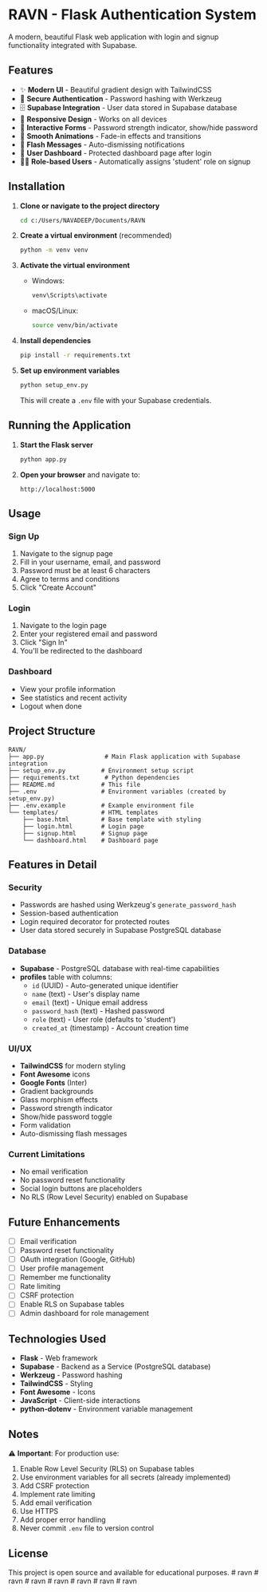 # RAVN - Flask Authentication System

A modern, beautiful Flask web application with login and signup functionality integrated with Supabase.

## Features

- ✨ **Modern UI** - Beautiful gradient design with TailwindCSS
- 🔐 **Secure Authentication** - Password hashing with Werkzeug
- 🗄️ **Supabase Integration** - User data stored in Supabase database
- 📱 **Responsive Design** - Works on all devices
- 🎨 **Interactive Forms** - Password strength indicator, show/hide password
- 💫 **Smooth Animations** - Fade-in effects and transitions
- 🔔 **Flash Messages** - Auto-dismissing notifications
- 👤 **User Dashboard** - Protected dashboard page after login
- 👨‍🎓 **Role-based Users** - Automatically assigns 'student' role on signup

## Installation

1. **Clone or navigate to the project directory**
   ```bash
   cd c:/Users/NAVADEEP/Documents/RAVN
   ```

2. **Create a virtual environment** (recommended)
   ```bash
   python -m venv venv
   ```

3. **Activate the virtual environment**
   - Windows:
     ```bash
     venv\Scripts\activate
     ```
   - macOS/Linux:
     ```bash
     source venv/bin/activate
     ```

4. **Install dependencies**
   ```bash
   pip install -r requirements.txt
   ```

5. **Set up environment variables**
   ```bash
   python setup_env.py
   ```
   This will create a `.env` file with your Supabase credentials.

## Running the Application

1. **Start the Flask server**
   ```bash
   python app.py
   ```

2. **Open your browser** and navigate to:
   ```
   http://localhost:5000
   ```

## Usage

### Sign Up
1. Navigate to the signup page
2. Fill in your username, email, and password
3. Password must be at least 6 characters
4. Agree to terms and conditions
5. Click "Create Account"

### Login
1. Navigate to the login page
2. Enter your registered email and password
3. Click "Sign In"
4. You'll be redirected to the dashboard

### Dashboard
- View your profile information
- See statistics and recent activity
- Logout when done

## Project Structure

```
RAVN/
├── app.py                 # Main Flask application with Supabase integration
├── setup_env.py          # Environment setup script
├── requirements.txt       # Python dependencies
├── README.md             # This file
├── .env                  # Environment variables (created by setup_env.py)
├── .env.example          # Example environment file
└── templates/            # HTML templates
    ├── base.html         # Base template with styling
    ├── login.html        # Login page
    ├── signup.html       # Signup page
    └── dashboard.html    # Dashboard page
```

## Features in Detail

### Security
- Passwords are hashed using Werkzeug's `generate_password_hash`
- Session-based authentication
- Login required decorator for protected routes
- User data stored securely in Supabase PostgreSQL database

### Database
- **Supabase** - PostgreSQL database with real-time capabilities
- **profiles** table with columns:
  - `id` (UUID) - Auto-generated unique identifier
  - `name` (text) - User's display name
  - `email` (text) - Unique email address
  - `password_hash` (text) - Hashed password
  - `role` (text) - User role (defaults to 'student')
  - `created_at` (timestamp) - Account creation time

### UI/UX
- **TailwindCSS** for modern styling
- **Font Awesome** icons
- **Google Fonts** (Inter)
- Gradient backgrounds
- Glass morphism effects
- Password strength indicator
- Show/hide password toggle
- Form validation
- Auto-dismissing flash messages

### Current Limitations
- No email verification
- No password reset functionality
- Social login buttons are placeholders
- No RLS (Row Level Security) enabled on Supabase

## Future Enhancements

- [ ] Email verification
- [ ] Password reset functionality
- [ ] OAuth integration (Google, GitHub)
- [ ] User profile management
- [ ] Remember me functionality
- [ ] Rate limiting
- [ ] CSRF protection
- [ ] Enable RLS on Supabase tables
- [ ] Admin dashboard for role management

## Technologies Used

- **Flask** - Web framework
- **Supabase** - Backend as a Service (PostgreSQL database)
- **Werkzeug** - Password hashing
- **TailwindCSS** - Styling
- **Font Awesome** - Icons
- **JavaScript** - Client-side interactions
- **python-dotenv** - Environment variable management

## Notes

⚠️ **Important**: For production use:
1. Enable Row Level Security (RLS) on Supabase tables
2. Use environment variables for all secrets (already implemented)
3. Add CSRF protection
4. Implement rate limiting
5. Add email verification
6. Use HTTPS
7. Add proper error handling
8. Never commit `.env` file to version control

## License

This project is open source and available for educational purposes.
#   r a v n  
 #   r a v n  
 #   r a v n  
 #   r a v n  
 #   r a v n  
 #   r a v n  
 #   r a v n  
 